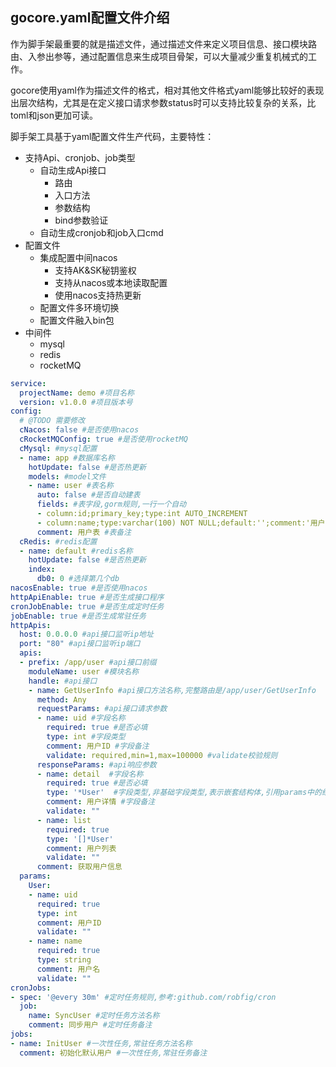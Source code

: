 gocore.yaml配置文件介绍
---

作为脚手架最重要的就是描述文件，通过描述文件来定义项目信息、接口模块路由、入参出参等，通过配置信息来生成项目骨架，可以大量减少重复机械式的工作。

gocore使用yaml作为描述文件的格式，相对其他文件格式yaml能够比较好的表现出层次结构，尤其是在定义接口请求参数status时可以支持比较复杂的关系，比toml和json更加可读。


脚手架工具基于yaml配置文件生产代码，主要特性：
- 支持Api、cronjob、job类型
  - 自动生成Api接口
    - 路由
    - 入口方法
    - 参数结构
    - bind参数验证
  - 自动生成cronjob和job入口cmd
- 配置文件
  - 集成配置中间nacos
    - 支持AK&SK秘钥鉴权
    - 支持从nacos或本地读取配置
    - 使用nacos支持热更新
  - 配置文件多环境切换
  - 配置文件融入bin包
- 中间件
  - mysql
  - redis
  - rocketMQ


```yaml
service:
  projectName: demo #项目名称
  version: v1.0.0 #项目版本号
config: 
  # @TODO 需要修改
  cNacos: false #是否使用nacos
  cRocketMQConfig: true #是否使用rocketMQ
  cMysql: #mysql配置
  - name: app #数据库名称
    hotUpdate: false #是否热更新
    models: #model文件
    - name: user #表名称
      auto: false #是否自动建表
      fields: #表字段,gorm规则,一行一个自动
      - column:id;primary_key;type:int AUTO_INCREMENT
      - column:name;type:varchar(100) NOT NULL;default:'';comment:'用户名';unique_index
      comment: 用户表 #表备注
  cRedis: #redis配置
  - name: default #redis名称
    hotUpdate: false #是否热更新
    index: 
      db0: 0 #选择第几个db
nacosEnable: true #是否使用nacos
httpApiEnable: true #是否生成接口程序
cronJobEnable: true #是否生成定时任务
jobEnable: true #是否生成常驻任务
httpApis:
  host: 0.0.0.0 #api接口监听ip地址
  port: "80" #api接口监听ip端口
  apis:
  - prefix: /app/user #api接口前缀
    moduleName: user #模块名称
    handle: #api接口
    - name: GetUserInfo #api接口方法名称,完整路由是/app/user/GetUserInfo
      method: Any
      requestParams: #api接口请求参数
      - name: uid #字段名称
        required: true #是否必填
        type: int #字段类型
        comment: 用户ID #字段备注
        validate: required,min=1,max=100000 #validate校验规则
      responseParams: #api响应参数
      - name: detail  #字段名称
        required: true #是否必填
        type: '*User'  #字段类型,非基础字段类型,表示嵌套结构体,引用params中的结构体
        comment: 用户详情 #字段备注
        validate: ""
      - name: list
        required: true
        type: '[]*User'
        comment: 用户列表
        validate: ""
      comment: 获取用户信息
  params:
    User:
    - name: uid
      required: true
      type: int
      comment: 用户ID
      validate: ""
    - name: name
      required: true
      type: string
      comment: 用户名
      validate: ""
cronJobs:
- spec: '@every 30m' #定时任务规则,参考:github.com/robfig/cron
  job: 
    name: SyncUser #定时任务方法名称
    comment: 同步用户 #定时任务备注
jobs:
- name: InitUser #一次性任务,常驻任务方法名称
  comment: 初始化默认用户 #一次性任务,常驻任务备注
```